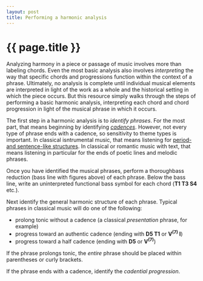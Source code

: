 ```yaml
---
layout: post
title: Performing a harmonic analysis
---
```


{{ page.title }}
================

Analyzing harmony in a piece or passage of music involves more than labeling chords. Even the most basic analysis also involves *interpreting* the way that specific chords and progressions function within the context of a phrase. Ultimately, no analysis is complete until individual musical elements are interpreted in light of the work as a whole and the historical setting in which the piece occurs. But this resource simply walks through the steps of performing a basic harmonic analysis, interpreting each chord and chord progression in light of the musical phrase in which it occurs.

The first step in a harmonic analysis is to *identify phrases*. For the most part, that means beginning by identifying [*cadences*](cadenceTypes.html). However, not every type of phrase ends with a cadence, so sensitivity to theme types is important. In classical isntrumental music, that means listening for [period- and sentence-like structures](classicalThemes.html). In classical or romantic music with text, that means listening in particular for the ends of poetic lines and melodic phrases.

Once you have identified the musical phrases, perform a thoroughbass reduction (bass line with figures above) of each phrase. Below the bass line, write an uninterpreted functional bass symbol for each chord (**T1 T3 S4** etc.).

Next identify the general harmonic structure of each phrase. Typical phrases in classical music will do one of the following:

- prolong tonic without a cadence (a classical *presentation* phrase, for example)  
- progress toward an authentic cadence (ending with **D5 T1** or **V<sup>(7)</sup> I**)  
- progress toward a half cadence (ending with **D5** or **V<sup>(7)</sup>**)

If the phrase prolongs tonic, the *entire* phrase should be placed within parentheses or curly brackets.

If the phrase ends with a cadence, identify the *cadential progression*.